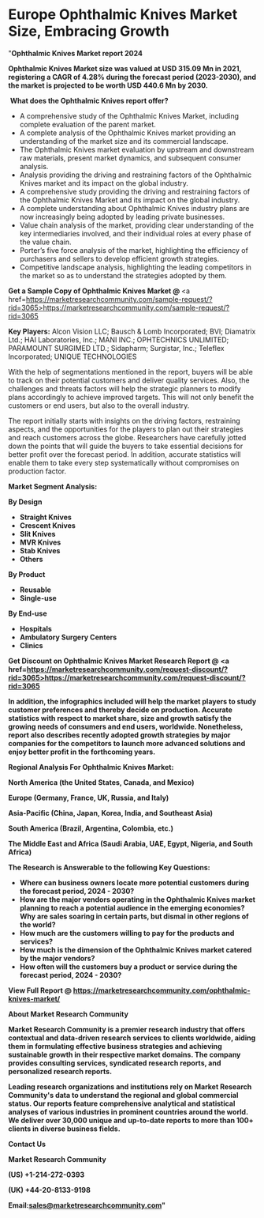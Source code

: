 # Europe Ophthalmic Knives Market Size, Embracing Growth
"<strong>Ophthalmic Knives Market report 2024</strong>

<strong>Ophthalmic Knives Market size was valued at USD 315.09 Mn in 2021, registering a CAGR of 4.28% during the forecast period (2023-2030), and the market is projected to be worth USD 440.6 Mn by 2030.</strong>

 <strong><b>What does the Ophthalmic Knives report offer?</b></strong>
<ul>
  <li>A comprehensive study of the Ophthalmic Knives Market, including complete evaluation of the parent market.</li>
  <li>A complete analysis of the Ophthalmic Knives market providing an understanding of the market size and its commercial landscape.</li>
  <li>The Ophthalmic Knives market evaluation by upstream and downstream raw materials, present market dynamics, and subsequent consumer analysis.</li>
  <li>Analysis providing the driving and restraining factors of the Ophthalmic Knives market and its impact on the global industry.</li>
  <li>A comprehensive study providing the driving and restraining factors of the Ophthalmic Knives Market and its impact on the global industry.</li>
  <li>A complete understanding about Ophthalmic Knives industry plans are now increasingly being adopted by leading private businesses.</li>
  <li>Value chain analysis of the market, providing clear understanding of the key intermediaries involved, and their individual roles at every phase of the value chain.</li>
  <li>Porter’s five force analysis of the market, highlighting the efficiency of purchasers and sellers to develop efficient growth strategies.</li>
  <li>Competitive landscape analysis, highlighting the leading competitors in the market so as to understand the strategies adopted by them.</li>
</ul>

<strong>Get a Sample Copy of Ophthalmic Knives Market @ </strong><a href=https://marketresearchcommunity.com/sample-request/?rid=3065><u>https://marketresearchcommunity.com/sample-request/?rid=3065</u></a>

<strong>Key Players:</strong> 
Alcon Vision LLC; Bausch &amp; Lomb Incorporated; BVI; Diamatrix Ltd.; HAI Laboratories, Inc.; MANI INC.; OPHTECHNICS UNLIMITED; PARAMOUNT SURGIMED LTD.; Sidapharm; Surgistar, Inc.; Teleflex Incorporated; UNIQUE TECHNOLOGIES

With the help of segmentations mentioned in the report, buyers will be able to track on their potential customers and deliver quality services. Also, the challenges and threats factors will help the strategic planners to modify plans accordingly to achieve improved targets. This will not only benefit the customers or end users, but also to the overall industry.

The report initially starts with insights on the driving factors, restraining aspects, and the opportunities for the players to plan out their strategies and reach customers across the globe. Researchers have carefully jotted down the points that will guide the buyers to take essential decisions for better profit over the forecast period. In addition, accurate statistics will enable them to take every step systematically without compromises on production factor.

<strong>Market Segment Analysis:</strong>


<strong><strong>By Design </strong></h4>
<ul>
 	<li>Straight Knives</li>
 	<li>Crescent Knives</li>
 	<li>Slit Knives</li>
 	<li>MVR Knives</li>
 	<li>Stab Knives</li>
 	<li>Others</li>
</ul>
<strong><strong>By Product </strong></h4>
<ul>
 	<li>Reusable</li>
 	<li>Single-use</li>
</ul>
<strong><strong>By End-use </strong></h4>
<ul>
 	<li>Hospitals</li>
 	<li>Ambulatory Surgery Centers</li>
 	<li>Clinics</li>
</ul>

<strong>Get Discount on Ophthalmic Knives Market Research Report @ </b></strong><a href=https://marketresearchcommunity.com/request-discount/?rid=3065><u>https://marketresearchcommunity.com/request-discount/?rid=3065</u></a>

In addition, the infographics included will help the market players to study customer preferences and thereby decide on production. Accurate statistics with respect to market share, size and growth satisfy the growing needs of consumers and end users, worldwide. Nonetheless, report also describes recently adopted growth strategies by major companies for the competitors to launch more advanced solutions and enjoy better profit in the forthcoming years.

<strong>Regional Analysis For Ophthalmic Knives Market:</strong>

<strong>North America</strong> (the United States, Canada, and Mexico)

<strong>Europe</strong> (Germany, France, UK, Russia, and Italy)

<strong>Asia-Pacific</strong> (China, Japan, Korea, India, and Southeast Asia)

<strong>South America</strong> (Brazil, Argentina, Colombia, etc.)

<strong>The Middle East and Africa</strong> (Saudi Arabia, UAE, Egypt, Nigeria, and South Africa)

<strong>The Research is Answerable to the following Key Questions:</strong>
<ul>
 	<li>Where can business owners locate more potential customers during the forecast period, 2024 - 2030?</li>
 	<li>How are the major vendors operating in the Ophthalmic Knives market planning to reach a potential audience in the emerging economies? Why are sales soaring in certain parts, but dismal in other regions of the world?</li>
 	<li>How much are the customers willing to pay for the products and services?</li>
 	<li>How much is the dimension of the Ophthalmic Knives market catered by the major vendors?</li>
 	<li>How often will the customers buy a product or service during the forecast period, 2024 - 2030?</li>
</ul>

<strong>View Full Report @</strong> <a href=https://marketresearchcommunity.com/ophthalmic-knives-market/>https://marketresearchcommunity.com/ophthalmic-knives-market/</a>

<strong>About Market Research Community</strong>

Market Research Community is a premier research industry that offers contextual and data-driven research services to clients worldwide, aiding them in formulating effective business strategies and achieving sustainable growth in their respective market domains. The company provides consulting services, syndicated research reports, and personalized research reports.

Leading research organizations and institutions rely on Market Research Community's data to understand the regional and global commercial status. Our reports feature comprehensive analytical and statistical analyses of various industries in prominent countries around the world. We deliver over 30,000 unique and up-to-date reports to more than 100+ clients in diverse business fields.

<strong>Contact Us</strong>

<strong>Market Research Community</strong>

(US) +1-214-272-0393

(UK) +44-20-8133-9198

<strong>Email:</strong>sales@marketresearchcommunity.com"
